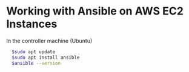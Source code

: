 # Working with Ansible on AWS EC2 Instances
In the controller machine (Ubuntu)
```sh
  $sudo apt update
  $sudo apt install ansible
  $ansible --version
```
